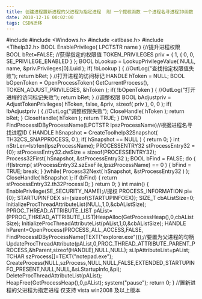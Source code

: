 ```yaml
---
title: 创建进程置新进程的父进程为指定进程  附 一个提权函数 一个进程名寻进程ID函数
date: 2010-12-16 00:02:00
tags: CSDN迁移
---
```

   #include <cstdio> #include <Windows.h> #include <atlbase.h> #include <Tlhelp32.h> BOOL EnablePrivilege( LPCTSTR name ) {//提升进程权限 BOOL bRet=FALSE; //获得指定的权限值 TOKEN_PRIVILEGES priv = { 1, { 0, 0, SE_PRIVILEGE_ENABLED } }; BOOL bLookup = LookupPrivilegeValue( NULL, name, &priv.Privileges[0].Luid ); if( !bLookup ) { //OutLog("查找指定权限值失败"); return bRet; } //打开进程的访问标记 HANDLE hToken = NULL; BOOL bOpenToken = OpenProcessToken( GetCurrentProcess(), TOKEN_ADJUST_PRIVILEGES, &hToken ); if( !bOpenToken ) { //OutLog("打开进程的访问标记失败"); return bRet; } //调整权限 BOOL bAdjustpriv = AdjustTokenPrivileges( hToken, false, &priv, sizeof( priv ), 0, 0 ); if( !bAdjustpriv ) { //OutLog("调整权限失败"); CloseHandle( hToken ); return bRet; } CloseHandle( hToken ); return TRUE; } DWORD FindProcessIDByProcessName(LPCTSTR lpszProcessName)//根据进程名寻找进程ID { HANDLE hSnapshot = CreateToolhelp32Snapshot( TH32CS_SNAPPROCESS, 0 ); if( hSnapshot == NULL ) { return 0; } int nStrLen=lstrlen(lpszProcessName); PROCESSENTRY32 stProcessEntry32 = {0}; stProcessEntry32.dwSize = sizeof(PROCESSENTRY32); Process32First( hSnapshot, &stProcessEntry32 ); BOOL bFind = FALSE; do { if(lstrcmp( stProcessEntry32.szExeFile,lpszProcessName) == 0 ) { bFind = TRUE; break; } }while( Process32Next( hSnapshot, &stProcessEntry32 ) ); CloseHandle( hSnapshot ); if (bFind) { return stProcessEntry32.th32ProcessID; } return 0; } int main() { EnablePrivilege(SE_SECURITY_NAME);//提权 PROCESS_INFORMATION pi={0}; STARTUPINFOEX si={sizeof(STARTUPINFOEX)}; SIZE_T cbAListSize=0; InitializeProcThreadAttributeList(NULL,1,0,&cbAListSize); PPROC_THREAD_ATTRIBUTE_LIST pAList=(PPROC_THREAD_ATTRIBUTE_LIST)HeapAlloc(GetProcessHeap(),0,cbAListSize); InitializeProcThreadAttributeList(pAList,1,0,&cbAListSize); HANDLE hParent=OpenProcess(PROCESS_ALL_ACCESS,FALSE, FindProcessIDByProcessName(TEXT("explorer.exe")));//要置为父进程的句柄 UpdateProcThreadAttribute(pAList,0,PROC_THREAD_ATTRIBUTE_PARENT_PROCESS,&hParent,sizeof(HANDLE),NULL,NULL); si.lpAttributeList=pAList; TCHAR szProcess[]=TEXT("notepad.exe"); CreateProcess(NULL,szProcess,NULL,NULL,FALSE,EXTENDED_STARTUPINFO_PRESENT,NULL,NULL,&si.StartupInfo,&pi); DeleteProcThreadAttributeList(pAList); HeapFree(GetProcessHeap(),0,pAList); system("pause"); return 0; } //置新进程的父进程为指定进程 仅支持 vista win2008 及以上版本

   
 